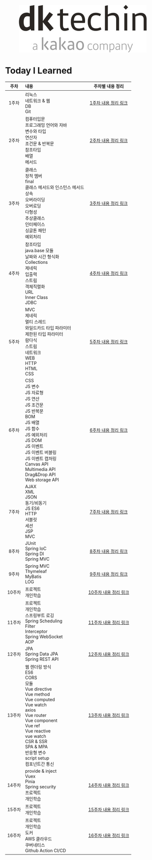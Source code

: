 <p align="center"><img src="img.png"></p>

# Today I Learned

|  주차  | 내용                                                                                                                                                                                                                                                          |          주차별 내용 정리           |
|:----:|:------------------------------------------------------------------------------------------------------------------------------------------------------------------------------------------------------------------------------------------------------------|:----------------------------:|
| 1주차  | 리눅스<br>네트워크 & 웹<br>DB<br>Git                                                                                                                                                                                                                                | [1주차 내용 정리 링크](./week01/src) |
| 2주차  | 컴퓨터입문<br/>프로그래밍 언어와 자바<br/>변수와 타입<br/>연산자<br/>조건문 & 반복문<br/>참조타입<br/>배열<br/>메서드                                                                                                                                                                             | [2주차 내용 정리 링크](./week02/src) |
| 3주차  | 클래스<br/>정적 멤버<br/>final<br/>클래스 메서드와 인스턴스 메서드<br/>상속<br/>오버라이딩<br/>오버로딩<br/>다형성<br/>추상클래스<br/>인터페이스<br/>싱글톤 패턴<br/>예외처리<br/>                                                                                                                                | [3주차 내용 정리 링크](./week03/src) |
| 4주차  | 참조타입<br/>java.base 모듈<br/>날짜와 시간 형식화<br/>Collections<br/>제네릭<br/>입출력<br/>스트림<br/>객체직렬화<br/>URL <br> Inner Class <br> JDBC                                                                                                                                   | [4주차 내용 정리 링크](./week04/src) |
| 5주차  | MVC<br>제네릭<br>멀티 스레드<br/>와일드카드 타입 파라미터<br>제한된 타입 파라미터<br/> 람다식<br/>스트림<br/>네트워크<br/>WEB<br/>HTTP<br/>HTML<br/>CSS                                                                                                                                           | [5주차 내용 정리 링크](./week05/src) |
| 6주차  | CSS<br/>JS 변수<br>JS 자료형<br/>JS 연산<br>JS 조건문<br>JS 반복문<br>BOM<br/>JS 배열<br/>JS 함수<br/>JS 예외처리<br/>JS DOM<br/>JS 이벤트<br/>JS 이벤트 버블링<br/>JS 이벤트 캡처링<br/> Canvas API<br/>Multimedia API<br/>Drag&Drop API<br/>Web storage API<br/>                              |   [6주차 내용 정리 링크](./week06)   |
| 7주차  | AJAX<br/>XML<br/>JSON<br/>동기/비동기<br/>JS ES6<br/>HTTP<br/>서블릿<br/>세션<br/>JSP<br/>MVC<br/>                                                                                                                                                                    |   [7주차 내용 정리 링크](./week07)   |
| 8주차  | JUnit<br/>Spring IoC<br/>Spring DI<br/>Spring MVC<br/>                                                                                                                                                                                                      |   [8주차 내용 정리 링크](./week08)   |
| 9주차  | Spring MVC<br/>Thymeleaf<br/>MyBatis<br/>LOG<br/>                                                                                                                                                                                                           |   [9주차 내용 정리 링크](./week09)   |
| 10주차 | 프로젝트<br/>개인학습<br/>                                                                                                                                                                                                                                          |  [10주차 내용 정리 링크](./week10)   |
| 11주차 | 프로젝트<br/>개인학습<br/>스프링부트 로깅<br/>Spring Scheduling<br/>Filter<br/>Interceptor<br/>Spring WebSocket<br/>AOP<br/>                                                                                                                                               |  [11주차 내용 정리 링크](./week11)   |
| 12주차 | JPA<br/>Spring Data JPA<br/>Spring REST API<br/>                                                                                                                                                                                                            |  [12주차 내용 정리 링크](./week12)   |
| 13주차 | 웹 렌더링 방식<br/>ES6<br/>CORS<br/>모듈<br/>Vue directive<br/>Vue method<br/>Vue computed<br/>Vue watch<br/>axios<br/>Vue router<br/>Vue component<br/>Vue ref<br/>Vue reactive<br/>vue watch<br/>CSR & SSR<br/>SPA & MPA<br/>반응형 변수<br/>script setup<br/>컴포넌트간 통신 |  [13주차 내용 정리 링크](./week13)   |
| 14주차 | provide & inject<br/>Vuex<br/>Pinia<br/>Spring security<br/>프로젝트<br/>개인학습<br/>                                                                                                                                                                              |  [14주차 내용 정리 링크](./week14)   |
| 15주차 | 프로젝트<br/>개인학습<br/>                                                                                                                                                                                                                                          |  [15주차 내용 정리 링크](./week15)   |
| 16주차 | 프로젝트<br/>개인학습<br/>도커<br/>AWS 클라우드<br/>쿠버네티스<br/>Github Action CI/CD<br/>                                                                                                                                                                                    |  [16주차 내용 정리 링크](./week16)   |
